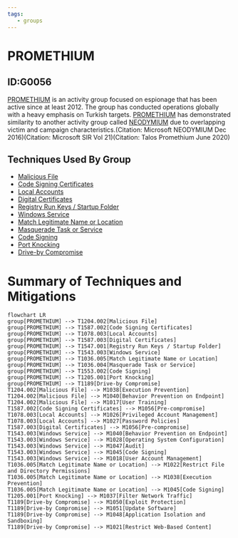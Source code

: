 ```yaml
---
tags:
   - groups
---
```

# PROMETHIUM
## ID:G0056
[PROMETHIUM](/mitre/groups/G0056) is an activity group focused on espionage that has been active since at least 2012. The group has conducted operations globally with a heavy emphasis on Turkish targets. [PROMETHIUM](/mitre/groups/G0056) has demonstrated similarity to another activity group called [NEODYMIUM](/mitre/groups/G0055) due to overlapping victim and campaign characteristics.(Citation: Microsoft NEODYMIUM Dec 2016)(Citation: Microsoft SIR Vol 21)(Citation: Talos Promethium June 2020)
## Techniques Used By Group
* [Malicious File](techniques/T1204/002)
* [Code Signing Certificates](techniques/T1587/002)
* [Local Accounts](techniques/T1078/003)
* [Digital Certificates](techniques/T1587/003)
* [Registry Run Keys / Startup Folder](techniques/T1547/001)
* [Windows Service](techniques/T1543/003)
* [Match Legitimate Name or Location](techniques/T1036/005)
* [Masquerade Task or Service](techniques/T1036/004)
* [Code Signing](techniques/T1553/002)
* [Port Knocking](techniques/T1205/001)
* [Drive-by Compromise](techniques/T1189)

# Summary of Techniques and Mitigations
```mermaid
flowchart LR
group[PROMETHIUM] --> T1204.002[Malicious File]
group[PROMETHIUM] --> T1587.002[Code Signing Certificates]
group[PROMETHIUM] --> T1078.003[Local Accounts]
group[PROMETHIUM] --> T1587.003[Digital Certificates]
group[PROMETHIUM] --> T1547.001[Registry Run Keys / Startup Folder]
group[PROMETHIUM] --> T1543.003[Windows Service]
group[PROMETHIUM] --> T1036.005[Match Legitimate Name or Location]
group[PROMETHIUM] --> T1036.004[Masquerade Task or Service]
group[PROMETHIUM] --> T1553.002[Code Signing]
group[PROMETHIUM] --> T1205.001[Port Knocking]
group[PROMETHIUM] --> T1189[Drive-by Compromise]
T1204.002[Malicious File] --> M1038[Execution Prevention]
T1204.002[Malicious File] --> M1040[Behavior Prevention on Endpoint]
T1204.002[Malicious File] --> M1017[User Training]
T1587.002[Code Signing Certificates] --> M1056[Pre-compromise]
T1078.003[Local Accounts] --> M1026[Privileged Account Management]
T1078.003[Local Accounts] --> M1027[Password Policies]
T1587.003[Digital Certificates] --> M1056[Pre-compromise]
T1543.003[Windows Service] --> M1040[Behavior Prevention on Endpoint]
T1543.003[Windows Service] --> M1028[Operating System Configuration]
T1543.003[Windows Service] --> M1047[Audit]
T1543.003[Windows Service] --> M1045[Code Signing]
T1543.003[Windows Service] --> M1018[User Account Management]
T1036.005[Match Legitimate Name or Location] --> M1022[Restrict File and Directory Permissions]
T1036.005[Match Legitimate Name or Location] --> M1038[Execution Prevention]
T1036.005[Match Legitimate Name or Location] --> M1045[Code Signing]
T1205.001[Port Knocking] --> M1037[Filter Network Traffic]
T1189[Drive-by Compromise] --> M1050[Exploit Protection]
T1189[Drive-by Compromise] --> M1051[Update Software]
T1189[Drive-by Compromise] --> M1048[Application Isolation and Sandboxing]
T1189[Drive-by Compromise] --> M1021[Restrict Web-Based Content]
```